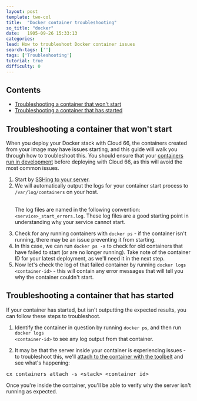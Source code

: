 ```yaml
---
layout: post
template: two-col
title:  "Docker container troubleshooting"
so_title: "docker"
date:   1905-09-26 15:33:13
categories: 
lead: How to troubleshoot Docker container issues
search-tags: ['']
tags: ['Troubleshooting']
tutorial: true
difficulty: 0
---
```


<h2>Contents</h2>
<ul class="page-toc">
	<li>
		<a href="#start">Troubleshooting a container that won't start</a>
	</li>
	<li>
		<a href="#access">Troubleshooting a container that has started</a>
	</li>
</ul>

<h2 id="start">Troubleshooting a container that won't start</h2>

When you deploy your Docker stack with Cloud 66, the containers created from your image may have issues starting, and this guide will walk you through how to troubleshoot this. You should ensure that your [containers run in development](http://blog.cloud66.com/running-docker-in-development/) before deploying with Cloud 66, as this will avoid the most common issues.

<ol>
<li>Start by <a href="http://help.cloud66.com/managing-your-stack/ssh-to-your-server">SSHing to your server</a>.</li>
<li>We will automatically output the logs for your container start process to <code>/var/log/containers</code> on your host.<br/><br/>

The log files are named in the following convention: <code>&#60;service&#62;_start_errors.log</code>. These log files are a good starting point in understanding why your service cannot start.</li>

<li>Check for any running containers with <code>docker ps</code> - if the container isn't running, there may be an issue preventing it from starting.</li>

<li>In this case, we can run <code>docker ps -a</code> to check for old containers that have failed to start (or are no longer running). Take note of the container ID for your latest deployment, as we'll need it in the next step.</li>
<li>Now let's check the log of that failed container by running <code>docker logs &#60;container-id&#62;</code> - this will contain any error messages that will tell you why the container couldn't start.</li>
</ol>

<h2 id="access">Troubleshooting a container that has started</h2>
If your container has started, but isn't outputting the expected results, you can follow these steps to troubleshoot.

1. Identify the container in question by running `docker ps`, and then run <code>docker logs &#60;container-id&#62;</code> to see any log output from that container.

2. It may be that the server inside your container is experiencing issues - to troubleshoot this, we'll [attach to the container with the toolbelt](http://help.cloud66.com/toolbelt/toolbelt-service-management#container-attach) and see what's happening:

<pre class="prettyprint">
cx containers attach -s &#60;stack&#62; &#60;container id&#62;
</pre>

Once you're inside the container, you'll be able to verify why the server isn't running as expected. 